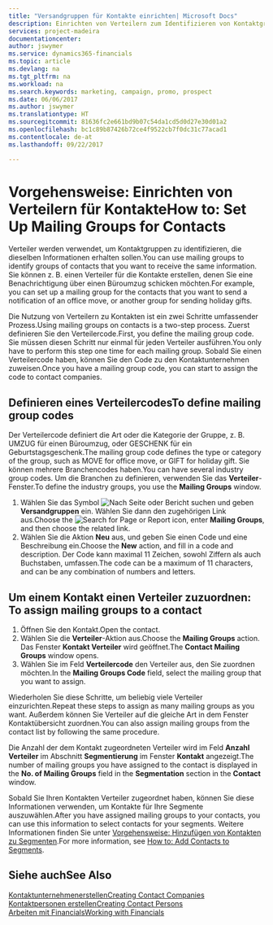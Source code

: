 ```yaml
---
title: "Versandgruppen für Kontakte einrichten| Microsoft Docs"
description: Einrichten von Verteilern zum Identifizieren von Kontaktgruppen, denen die gleichen Informationen zugehen sollen, z. B. Marketingkampagnen oder Promotionen.
services: project-madeira
documentationcenter: 
author: jswymer
ms.service: dynamics365-financials
ms.topic: article
ms.devlang: na
ms.tgt_pltfrm: na
ms.workload: na
ms.search.keywords: marketing, campaign, promo, prospect
ms.date: 06/06/2017
ms.author: jswymer
ms.translationtype: HT
ms.sourcegitcommit: 81636fc2e661bd9b07c54da1cd5d0d27e30d01a2
ms.openlocfilehash: bc1c89b87426b72ce4f9522cb7f0dc31c77acad1
ms.contentlocale: de-at
ms.lasthandoff: 09/22/2017

---
```

# <a name="how-to-set-up-mailing-groups-for-contacts"></a><span data-ttu-id="87597-103">Vorgehensweise: Einrichten von Verteilern für Kontakte</span><span class="sxs-lookup"><span data-stu-id="87597-103">How to: Set Up Mailing Groups for Contacts</span></span>
<span data-ttu-id="87597-104">Verteiler werden verwendet, um Kontaktgruppen zu identifizieren, die dieselben Informationen erhalten sollen.</span><span class="sxs-lookup"><span data-stu-id="87597-104">You can use mailing groups to identify groups of contacts that you want to receive the same information.</span></span> <span data-ttu-id="87597-105">Sie können z. B. einen Verteiler für die Kontakte erstellen, denen Sie eine Benachrichtigung über einen Büroumzug schicken möchten.</span><span class="sxs-lookup"><span data-stu-id="87597-105">For example, you can set up a mailing group for the contacts that you want to send a notification of an office move, or another group for sending holiday gifts.</span></span>

<span data-ttu-id="87597-106">Die Nutzung von Verteilern zu Kontakten ist ein zwei Schritte umfassender Prozess.</span><span class="sxs-lookup"><span data-stu-id="87597-106">Using mailing groups on contacts is a two-step process.</span></span> <span data-ttu-id="87597-107">Zuerst definieren Sie den Verteilercode.</span><span class="sxs-lookup"><span data-stu-id="87597-107">First, you define the mailing group code.</span></span> <span data-ttu-id="87597-108">Sie müssen diesen Schritt nur einmal für jeden Verteiler ausführen.</span><span class="sxs-lookup"><span data-stu-id="87597-108">You only have to perform this step one time for each mailing group.</span></span> <span data-ttu-id="87597-109">Sobald Sie einen Verteilercode haben, können Sie den Code zu den Kontaktunternehmen zuweisen.</span><span class="sxs-lookup"><span data-stu-id="87597-109">Once you have a mailing group code, you can start to assign the code to contact companies.</span></span>

## <a name="to-define-mailing-group-codes"></a><span data-ttu-id="87597-110">Definieren eines Verteilercodes</span><span class="sxs-lookup"><span data-stu-id="87597-110">To define mailing group codes</span></span>
<span data-ttu-id="87597-111">Der Verteilercode definiert die Art oder die Kategorie der Gruppe, z. B. UMZUG für einen Büroumzug, oder GESCHENK für ein Geburtstagsgeschenk.</span><span class="sxs-lookup"><span data-stu-id="87597-111">The mailing group code defines the type or category of the group, such as MOVE for office move, or GIFT for holiday gift.</span></span> <span data-ttu-id="87597-112">Sie können mehrere Branchencodes haben.</span><span class="sxs-lookup"><span data-stu-id="87597-112">You can have several industry group codes.</span></span> <span data-ttu-id="87597-113">Um die Branchen zu definieren, verwenden Sie das **Verteiler**-Fenster.</span><span class="sxs-lookup"><span data-stu-id="87597-113">To define the industry groups, you use the **Mailing Groups** window.</span></span>

1. <span data-ttu-id="87597-114">Wählen Sie das Symbol ![Nach Seite oder Bericht suchen](media/ui-search/search_small.png "Nach Seite oder Bericht suchen") und geben **Versandgruppen** ein. Wählen Sie dann den zugehörigen Link aus.</span><span class="sxs-lookup"><span data-stu-id="87597-114">Choose the ![Search for Page or Report](media/ui-search/search_small.png "Search for Page or Report icon") icon, enter **Mailing Groups**, and then choose the related link.</span></span>
2. <span data-ttu-id="87597-115">Wählen Sie die Aktion **Neu** aus, und geben Sie einen Code und eine Beschreibung ein.</span><span class="sxs-lookup"><span data-stu-id="87597-115">Choose the **New** action, and fill in a code and description.</span></span> <span data-ttu-id="87597-116">Der Code kann maximal 11 Zeichen, sowohl Ziffern als auch Buchstaben, umfassen.</span><span class="sxs-lookup"><span data-stu-id="87597-116">The code can be a maximum of 11 characters, and can be any combination of numbers and letters.</span></span>

## <span data-ttu-id="87597-117"><a name="AssignMailGroupContact">Um einem Kontakt einen Verteiler zuzuordnen:</a></span><span class="sxs-lookup"><span data-stu-id="87597-117"><a name="AssignMailGroupContact"></a> To assign mailing groups to a contact</span></span>
1. <span data-ttu-id="87597-118">Öffnen Sie den Kontakt.</span><span class="sxs-lookup"><span data-stu-id="87597-118">Open the contact.</span></span>
2. <span data-ttu-id="87597-119">Wählen Sie die **Verteiler**-Aktion aus.</span><span class="sxs-lookup"><span data-stu-id="87597-119">Choose the **Mailing Groups** action.</span></span> <span data-ttu-id="87597-120">Das Fenster **Kontakt Verteiler** wird geöffnet.</span><span class="sxs-lookup"><span data-stu-id="87597-120">The **Contact Mailing Groups** window opens.</span></span>
3. <span data-ttu-id="87597-121">Wählen Sie im Feld **Verteilercode** den Verteiler aus, den Sie zuordnen möchten.</span><span class="sxs-lookup"><span data-stu-id="87597-121">In the **Mailing Groups Code** field, select the mailing group that you want to assign.</span></span>

<span data-ttu-id="87597-122">Wiederholen Sie diese Schritte, um beliebig viele Verteiler einzurichten.</span><span class="sxs-lookup"><span data-stu-id="87597-122">Repeat these steps to assign as many mailing groups as you want.</span></span> <span data-ttu-id="87597-123">Außerdem können Sie Verteiler auf die gleiche Art in dem Fenster Kontaktübersicht zuordnen.</span><span class="sxs-lookup"><span data-stu-id="87597-123">You can also assign mailing groups from the contact list by following the same procedure.</span></span>

<span data-ttu-id="87597-124">Die Anzahl der dem Kontakt zugeordneten Verteiler wird im Feld **Anzahl Verteiler** im Abschnitt **Segmentierung** im Fenster **Kontakt** angezeigt.</span><span class="sxs-lookup"><span data-stu-id="87597-124">The number of mailing groups you have assigned to the contact is displayed in the **No. of Mailing Groups** field in the **Segmentation** section in the **Contact** window.</span></span>

<span data-ttu-id="87597-125">Sobald Sie Ihren Kontakten Verteiler zugeordnet haben, können Sie diese Informationen verwenden, um Kontakte für Ihre Segmente auszuwählen.</span><span class="sxs-lookup"><span data-stu-id="87597-125">After you have assigned mailing groups to your contacts, you can use this information to select contacts for your segments.</span></span> <span data-ttu-id="87597-126">Weitere Informationen finden Sie unter [Vorgehensweise: Hinzufügen von Kontakten zu Segmenten](marketing-add-contact-segment.md).</span><span class="sxs-lookup"><span data-stu-id="87597-126">For more information, see [How to: Add Contacts to Segments](marketing-add-contact-segment.md).</span></span>

## <a name="see-also"></a><span data-ttu-id="87597-127">Siehe auch</span><span class="sxs-lookup"><span data-stu-id="87597-127">See Also</span></span>
[<span data-ttu-id="87597-128">Kontaktunternehmenerstellen</span><span class="sxs-lookup"><span data-stu-id="87597-128">Creating Contact Companies</span></span>](marketing-create-contact-companies.md)  
[<span data-ttu-id="87597-129">Kontaktpersonen erstellen</span><span class="sxs-lookup"><span data-stu-id="87597-129">Creating Contact Persons</span></span>](marketing-create-contact-persons.md)  
[<span data-ttu-id="87597-130">Arbeiten mit Financials</span><span class="sxs-lookup"><span data-stu-id="87597-130">Working with Financials</span></span>](ui-work-product.md)

